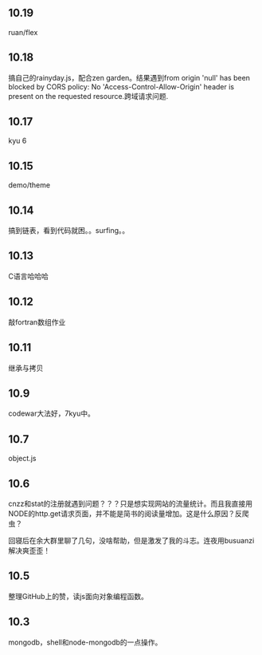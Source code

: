 ## 10.19
ruan/flex    
## 10.18
搞自己的rainyday.js，配合zen garden。结果遇到from origin 'null' has been blocked by CORS policy: No 'Access-Control-Allow-Origin' header is present on the requested resource.跨域请求问题.
## 10.17
kyu 6
## 10.15
demo/theme
## 10.14
搞到链表，看到代码就困。。surfing。。
## 10.13
C语言哈哈哈
## 10.12
敲fortran数组作业
## 10.11
继承与拷贝
## 10.9
codewar大法好，7kyu中。
## 10.7 
object.js
## 10.6
cnzz和stat的注册就遇到问题？？？只是想实现网站的流量统计。而且我直接用NODE的http.get请求页面，并不能是简书的阅读量增加。这是什么原因？反爬虫？

回寝后在余大群里聊了几句，没啥帮助，但是激发了我的斗志。连夜用busuanzi解决爽歪歪！
## 10.5
整理GitHub上的赞，读js面向对象编程函数。
## 10.3
mongodb，shell和node-mongodb的一点操作。

















